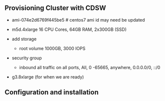 ## Provisioning Cluster with CDSW

- ami-074e2d6769f445be5 # centos7 ami id may need be updated
- m5d.4xlarge 16 CPU Cores, 64GB RAM, 2x300GB (SSD)
- add storage 
    - root volume 1000GB, 3000 IOPS
- security group
    - inbound all traffic on all ports, All, 0 -65665, anywhere, 0.0.0.0/0, ::/0

- g3.8xlarge (for when we are ready)

## Configuration and installation

